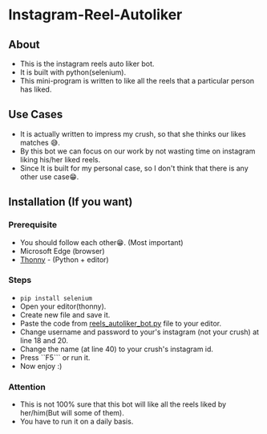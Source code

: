 # Instagram-Reel-Autoliker

## About
- This is the instagram reels auto liker bot. 
- It is built with python(selenium). 
- This mini-program is written to like all the reels that a particular person has liked.

## Use Cases
- It is actually written to impress my crush, so that she thinks our likes matches 😅.
- By this bot we can focus on our work by not wasting time on instagram liking his/her liked reels.
- Since It is built for my personal case, so I don't think that there is any other use case😁.

## Installation (If you want)
### Prerequisite
- You should follow each other😁. (Most important)
- Microsoft Edge (browser)
- [Thonny](https://thonny.org/) - (Python + editor)

### Steps
- ``` pip install selenium ```
- Open your editor(thonny).
- Create new file and save it.
- Paste the code from [reels_autoliker_bot.py](https://github.com/Kamalkoranga/Instagram-Reel-Autoliker/blob/main/reels_autoliker_bot.py) file to your editor.
- Change username and password to your's instagram (not your crush) at line 18 and 20.
- Change the name (at line 40) to your crush's instagram id.
- Press ``F5``` or run it.
- Now enjoy :)

### Attention
- This is not 100% sure that this bot will like all the reels liked by her/him(But will some of them).
- You have to run it on a daily basis.
